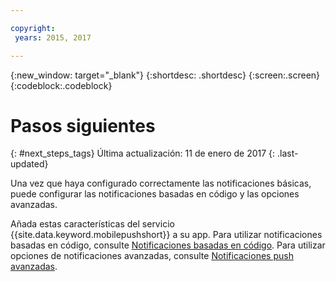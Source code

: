 ```yaml
---

copyright:
 years: 2015, 2017

---
```


{:new_window: target="_blank"}
{:shortdesc: .shortdesc}
{:screen:.screen}
{:codeblock:.codeblock}

# Pasos siguientes
{: #next_steps_tags}
Última actualización: 11 de enero de 2017
{: .last-updated}

Una vez que haya configurado correctamente las notificaciones básicas, puede configurar las notificaciones basadas en código y las opciones avanzadas.

Añada estas características del servicio {{site.data.keyword.mobilepushshort}} a su app.
Para utilizar notificaciones basadas en código, consulte [Notificaciones basadas en código](c_tag_basednotifications.html).
Para utilizar opciones de notificaciones avanzadas, consulte [Notificaciones push avanzadas](t_advance_badge_sound_payload.html).
